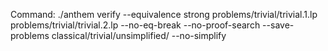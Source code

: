 Command: ./anthem verify --equivalence strong problems/trivial/trivial.1.lp problems/trivial/trivial.2.lp  --no-eq-break --no-proof-search --save-problems classical/trivial/unsimplified/ --no-simplify